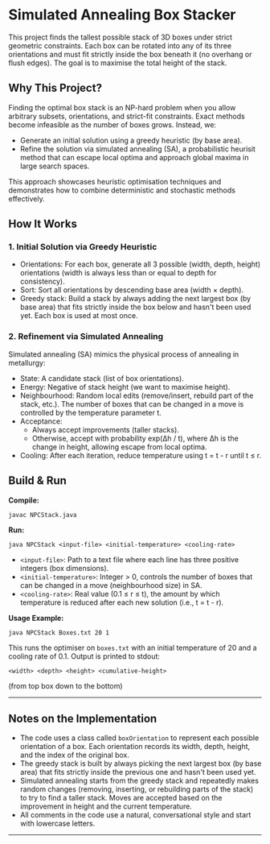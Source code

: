 # Simulated Annealing Box Stacker

This project finds the tallest possible stack of 3D boxes under strict geometric constraints. Each box can be rotated into any of its three orientations and must fit strictly inside the box beneath it (no overhang or flush edges). The goal is to maximise the total height of the stack.

## Why This Project?

Finding the optimal box stack is an NP-hard problem when you allow arbitrary subsets, orientations, and strict-fit constraints. Exact methods become infeasible as the number of boxes grows. Instead, we:

- Generate an initial solution using a greedy heuristic (by base area).
- Refine the solution via simulated annealing (SA), a probabilistic heurisit method that can escape local optima and approach global maxima in large search spaces.

This approach showcases heuristic optimisation techniques and demonstrates how to combine deterministic and stochastic methods effectively.

## How It Works

### 1. Initial Solution via Greedy Heuristic

- Orientations: For each box, generate all 3 possible (width, depth, height) orientations (width is always less than or equal to depth for consistency).
- Sort: Sort all orientations by descending base area (width × depth).
- Greedy stack: Build a stack by always adding the next largest box (by base area) that fits strictly inside the box below and hasn't been used yet. Each box is used at most once.

### 2. Refinement via Simulated Annealing

Simulated annealing (SA) mimics the physical process of annealing in metallurgy:

- State: A candidate stack (list of box orientations).
- Energy: Negative of stack height (we want to maximise height).
- Neighbourhood: Random local edits (remove/insert, rebuild part of the stack, etc.). The number of boxes that can be changed in a move is controlled by the temperature parameter t.
- Acceptance:
  - Always accept improvements (taller stacks).
  - Otherwise, accept with probability exp(Δh / t), where Δh is the change in height, allowing escape from local optima.
- Cooling: After each iteration, reduce temperature using t = t - r until t ≤ r.

## Build & Run

**Compile:**

```
javac NPCStack.java
```

**Run:**

```
java NPCStack <input-file> <initial-temperature> <cooling-rate>
```

- `<input-file>`: Path to a text file where each line has three positive integers (box dimensions).
- `<initial-temperature>`: Integer > 0, controls the number of boxes that can be changed in a move (neighbourhood size) in SA.
- `<cooling-rate>`: Real value (0.1 ≤ r ≤ t), the amount by which temperature is reduced after each new solution (i.e., t = t - r).

**Usage Example:**

```
java NPCStack Boxes.txt 20 1
```

This runs the optimiser on `boxes.txt` with an initial temperature of 20 and a cooling rate of 0.1. Output is printed to stdout:

```
<width> <depth> <height> <cumulative-height>
```
(from top box down to the bottom)

---

## Notes on the Implementation

- The code uses a class called `boxOrientation` to represent each possible orientation of a box. Each orientation records its width, depth, height, and the index of the original box.
- The greedy stack is built by always picking the next largest box (by base area) that fits strictly inside the previous one and hasn't been used yet.
- Simulated annealing starts from the greedy stack and repeatedly makes random changes (removing, inserting, or rebuilding parts of the stack) to try to find a taller stack. Moves are accepted based on the improvement in height and the current temperature.
- All comments in the code use a natural, conversational style and start with lowercase letters.

---
